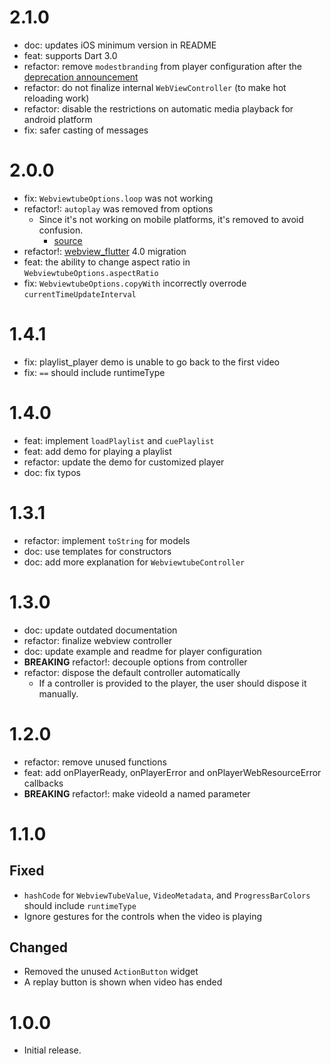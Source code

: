# 2.1.0

- doc: updates iOS minimum version in README
- feat: supports Dart 3.0
- refactor: remove `modestbranding` from player configuration after the [deprecation announcement](https://developers.google.com/youtube/player_parameters#august-15,-2023)
- refactor: do not finalize internal `WebViewController` (to make hot reloading work)
- refactor: disable the restrictions on automatic media playback for android platform
- fix: safer casting of messages

# 2.0.0

- fix: `WebviewtubeOptions.loop` was not working
- refactor!: `autoplay` was removed from options
  - Since it's not working on mobile platforms, it's removed to avoid confusion.
    - [source](https://stackoverflow.com/a/15093243/9717762)
- refactor!: [webview_flutter](https://pub.dev/packages/webview_flutter) 4.0 migration
- feat: the ability to change aspect ratio in `WebviewtubeOptions.aspectRatio`
- fix: `WebviewtubeOptions.copyWith` incorrectly overrode `currentTimeUpdateInterval`

# 1.4.1

- fix: playlist_player demo is unable to go back to the first video
- fix: `==` should include runtimeType

# 1.4.0

- feat: implement `loadPlaylist` and `cuePlaylist`
- feat: add demo for playing a playlist
- refactor: update the demo for customized player
- doc: fix typos

# 1.3.1

- refactor: implement `toString` for models
- doc: use templates for constructors
- doc: add more explanation for `WebviewtubeController`

# 1.3.0

- doc: update outdated documentation
- refactor: finalize webview controller
- doc: update example and readme for player configuration
- __BREAKING__ refactor!: decouple options from controller
- refactor: dispose the default controller automatically
  - If a controller is provided to the player, the user should dispose it manually.

# 1.2.0

- refactor: remove unused functions
- feat: add onPlayerReady, onPlayerError and onPlayerWebResourceError callbacks
- __BREAKING__ refactor!: make videoId a named parameter

# 1.1.0

## Fixed

- `hashCode` for `WebviewTubeValue`, `VideoMetadata`, and `ProgressBarColors`
should include `runtimeType`
- Ignore gestures for the controls when the video is playing

## Changed

- Removed the unused `ActionButton` widget
- A replay button is shown when video has ended

# 1.0.0

- Initial release.
